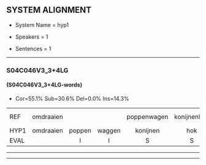 
## SYSTEM ALIGNMENT

- System Name = hyp1

- Speakers = 1

- Sentences = 1

---

### S04C046V3_3+4LG

#### (S04C046V3_3+4LG-words)

- Cor=55.1%	Sub=30.6%	Del=0.0%	Ins=14.3%

|  |  |  |  |  |  |  |  |  |  |  |  |  |  |  |  |  |  |  |  |  |  |  |  |  |  |  |  |  |  |  |  |  |  |  |  |  |  |  |  |  |  |  |  |  |  |  |  |  |  |
|:--- |:---:|:---:|:---:|:---:|:---:|:---:|:---:|:---:|:---:|:---:|:---:|:---:|:---:|:---:|:---:|:---:|:---:|:---:|:---:|:---:|:---:|:---:|:---:|:---:|:---:|:---:|:---:|:---:|:---:|:---:|:---:|:---:|:---:|:---:|:---:|:---:|:---:|:---:|:---:|:---:|:---:|:---:|:---:|:---:|:---:|:---:|:---:|:---:|:---:|
| REF | omdraaien |  |  | poppenwagen | konijnenhok | elastiekje | ruziemaken | teddybeer | dierentuin | paddenstoelen | verstoppertje | wasmachine | fototoestel |  | toiletpapier | vrachtwagen | buurmannen | vogelkooi | olifant | * | schommelen |  | iedereen | *(school) | schoenenwinkel | knutselen | ophangen | verjaardag | sprookjesboek |  | tandenborstel | lucifer | slaapkamer | achterdeur | ziekenhuis | nieuwsgierig |  | afblijven | kabouter | washandje | sneeuwwitje |  | goeiendag | vakantie | limonade | autorijden | eindelijk | familie | chocolade |
| HYP1 | omdraaien | poppen | waggen | konijnen | hok | elastiekje | ruziemaken | tediber | dierentuin | paddestoelen | verstoppertje | wasmachine | fototoestel | talet | papier | vrachtwagen | buurmannen | vogelkooi | olifant | schoor | schommelen | iedereeen | schoa | ol | schoenenwinkel | knuetselen | ophangen | verjaardag | sprookjesboek | tanden | borstel | lucisr | slaapkamer | achterdeur | ziekenhuis | nieuwsgierig | of | blijven | kabouter | washandje | sneeuwwitje | goeie | dag | vakantie | limonade | autoreiden | endelijk | familie | chocolade |
| EVAL |  | I | I | S | S |  |  | S |  | S |  |  |  | I | S |  |  |  |  | S |  | I | S | S |  | S |  |  |  | I | S | S |  |  |  |  | I | S |  |  |  | I | S |  |  | S | S |  |  |
---

---
